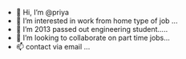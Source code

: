 - 👋 Hi, I’m @priya
- 👀 I’m interested in work from home type of job ...
- 🌱 I’m 2013 passed out engineering student.....
- 💞️ I’m looking to collaborate on part time jobs...
- 📫 contact via email ...

<!---
priya-517/priya-517 is a ✨ special ✨ repository because its `README.md` (this file) appears on your GitHub profile.
You can click the Preview link to take a look at your changes.
--->
